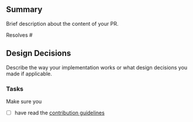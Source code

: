 ## Summary

Brief description about the content of your PR.

Resolves #<your issue id here>

##  Design Decisions

Describe the way your implementation works or what design decisions you made if applicable.

### Tasks

Make sure you

- [ ] have read the [contribution guidelines](https://github.com/FaspDevTeam/OpenCAEPlus/blob/main/CONTRIBUTE.md)
